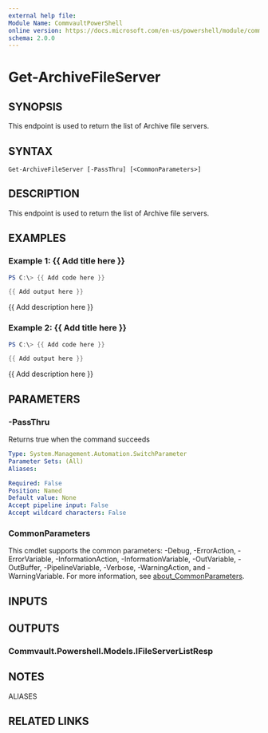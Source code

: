 ```yaml
---
external help file:
Module Name: CommvaultPowerShell
online version: https://docs.microsoft.com/en-us/powershell/module/commvaultpowershell/get-archivefileserver
schema: 2.0.0
---
```


# Get-ArchiveFileServer

## SYNOPSIS
This endpoint is used to return the list of Archive file servers.

## SYNTAX

```
Get-ArchiveFileServer [-PassThru] [<CommonParameters>]
```

## DESCRIPTION
This endpoint is used to return the list of Archive file servers.

## EXAMPLES

### Example 1: {{ Add title here }}
```powershell
PS C:\> {{ Add code here }}

{{ Add output here }}
```

{{ Add description here }}

### Example 2: {{ Add title here }}
```powershell
PS C:\> {{ Add code here }}

{{ Add output here }}
```

{{ Add description here }}

## PARAMETERS

### -PassThru
Returns true when the command succeeds

```yaml
Type: System.Management.Automation.SwitchParameter
Parameter Sets: (All)
Aliases:

Required: False
Position: Named
Default value: None
Accept pipeline input: False
Accept wildcard characters: False
```

### CommonParameters
This cmdlet supports the common parameters: -Debug, -ErrorAction, -ErrorVariable, -InformationAction, -InformationVariable, -OutVariable, -OutBuffer, -PipelineVariable, -Verbose, -WarningAction, and -WarningVariable. For more information, see [about_CommonParameters](http://go.microsoft.com/fwlink/?LinkID=113216).

## INPUTS

## OUTPUTS

### Commvault.Powershell.Models.IFileServerListResp

## NOTES

ALIASES

## RELATED LINKS

